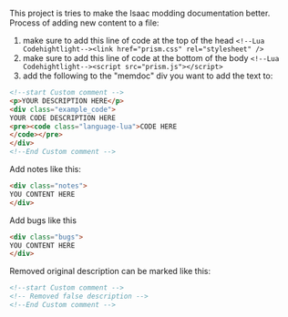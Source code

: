 This project is tries to make the Isaac modding documentation better.
 Process of adding new content to a file:
1. make sure to add this line of code at the top of the head       `<!--Lua Codehightlight--><link href="prism.css" rel="stylesheet" />`  
2. make sure to add this line of code at the bottom of the body     `<!--Lua Codehightlight--><script src="prism.js"></script>`
3. add the following to the "memdoc" div you want to add the text to:
```html
<!--start Custom comment -->
<p>YOUR DESCRIPTION HERE</p>
<div class="example_code">
YOUR CODE DESCRIPTION HERE
<pre><code class="language-lua">CODE HERE
</code></pre>	
</div>
<!--End Custom comment -->
```



Add notes like this:
```html 
<div class="notes">
YOU CONTENT HERE
</div>
```

Add bugs like this
```html 
<div class="bugs">
YOU CONTENT HERE
</div>
```

Removed original description can be marked like this:
```html
<!--start Custom comment -->
<!-- Removed false description -->
<!--End Custom comment -->
```
